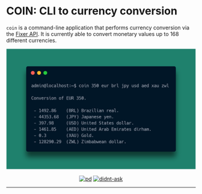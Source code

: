 # COIN: CLI to currency conversion

`coin` is a command-line application that performs currency conversion via the
[Fixer API][fixer]. It is currently able to convert monetary values up to 168
different currencies.

<p align="center"

![example](coin.png)
>
</p>

<p align="center"

[![pd](https://forthebadge.com/images/badges/cc-0.svg)][ccz] [![didnt-ask](https://forthebadge.com/images/badges/you-didnt-ask-for-this.svg)][ftb]
>
</p>

[ccz]: http://creativecommons.org/publicdomain/zero/1.0
[ftb]: https://forthebadge.com

[fixer]: https://fixer.io

---

